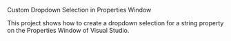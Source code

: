 Custom Dropdown Selection in Properties Window

This project shows how to create a dropdown selection for a string property on the Properties Window of Visual Studio.
